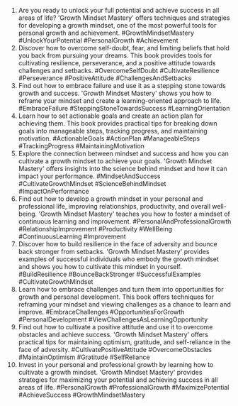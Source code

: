 1. Are you ready to unlock your full potential and achieve success in all areas of life? 'Growth Mindset Mastery' offers techniques and strategies for developing a growth mindset, one of the most powerful tools for personal growth and achievement. #GrowthMindsetMastery #UnlockYourPotential #PersonalGrowth #Achievement
2. Discover how to overcome self-doubt, fear, and limiting beliefs that hold you back from pursuing your dreams. This book provides tools for cultivating resilience, perseverance, and a positive attitude towards challenges and setbacks. #OvercomeSelfDoubt #CultivateResilience #Perseverance #PositiveAttitude #ChallengesAndSetbacks
3. Find out how to embrace failure and use it as a stepping stone towards growth and success. 'Growth Mindset Mastery' shows you how to reframe your mindset and create a learning-oriented approach to life. #EmbraceFailure #SteppingStoneTowardsSuccess #LearningOrientation
4. Learn how to set actionable goals and create an action plan for achieving them. This book provides practical tips for breaking down goals into manageable steps, tracking progress, and maintaining motivation. #ActionableGoals #ActionPlan #ManageableSteps #TrackingProgress #MaintainingMotivation
5. Explore the connection between mindset and success and how you can cultivate a growth mindset to achieve your goals. 'Growth Mindset Mastery' offers insights into the science behind mindset and how it can impact your performance. #MindsetAndSuccess #CultivateGrowthMindset #ScienceBehindMindset #ImpactOnPerformance
6. Find out how to develop a growth mindset in your personal and professional life, improving relationships, productivity, and overall well-being. 'Growth Mindset Mastery' teaches you how to foster a mindset of continuous learning and improvement. #PersonalAndProfessionalGrowth #RelationshipImprovement #Productivity #WellBeing #ContinuousLearning #Improvement
7. Discover how to build resilience in the face of adversity and bounce back stronger from setbacks. 'Growth Mindset Mastery' provides examples of successful individuals who embody the growth mindset and shows you how to cultivate this mindset in yourself. #BuildResilience #BounceBackStronger #SuccessfulExamples #CultivateGrowthMindset
8. Learn how to embrace challenges and turn them into opportunities for growth and personal development. This book offers techniques for reframing your mindset and viewing challenges as a chance to learn and improve. #EmbraceChallenges #OpportunitiesForGrowth #PersonalDevelopment #ViewChallengesAsLearningOpportunity
9. Find out how to cultivate a positive attitude and use it to overcome obstacles and achieve success. 'Growth Mindset Mastery' offers practical tips for maintaining optimism, gratitude, and self-reliance in the face of adversity. #CultivatePositiveAttitude #OvercomeObstacles #MaintainOptimism #Gratitude #SelfReliance
10. Invest in your personal and professional growth by learning how to cultivate a growth mindset. 'Growth Mindset Mastery' provides strategies for maximizing your potential and achieving success in all areas of life. #PersonalGrowth #ProfessionalGrowth #MaximizePotential #AchieveSuccess #GrowthMindsetMastery


